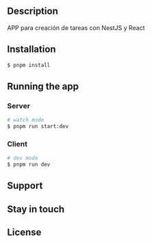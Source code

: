 ## Description

APP para creación de tareas con NestJS y React

## Installation

```bash
$ pnpm install
```

## Running the app

### Server

```bash
# watch mode
$ pnpm run start:dev
```

### Client
```bash
# dev mode
$ pnpm run dev
```


## Support

## Stay in touch


## License


